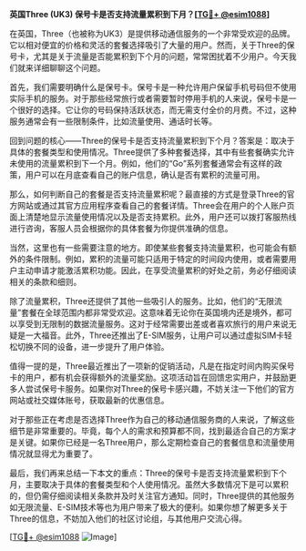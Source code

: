 **英国Three (UK3) 保号卡是否支持流量累积到下月？[[TG💪+ @esim1088](https://t.me/s/esim1088)]**

在英国，Three（也被称为UK3）是提供移动通信服务的一个非常受欢迎的品牌。它以相对便宜的价格和灵活的套餐选择吸引了大量的用户。然而，关于Three的保号卡，尤其是关于流量是否能累积到下个月的问题，常常困扰着不少用户。今天我们就来详细聊聊这个问题。

首先，我们需要明确什么是保号卡。保号卡是一种允许用户保留手机号码但不使用实际手机的服务。对于那些经常旅行或者需要暂时停用手机的人来说，保号卡是一个很好的选择。它让你的号码保持活跃状态，而无需支付全价的月费。不过，这种服务通常会有一些限制条件，比如流量使用、通话时长等。

回到问题的核心——Three的保号卡是否支持流量累积到下个月？答案是：取决于具体的套餐类型和使用情况。Three提供了多种套餐选择，其中有些套餐确实允许未使用的流量累积到下一个月。例如，他们的“Go”系列套餐通常会有这样的政策，用户可以在月底查看自己的账户信息，确认是否有累积的流量可用。

那么，如何判断自己的套餐是否支持流量累积呢？最直接的方式是登录Three的官方网站或通过其官方应用程序查看自己的套餐详情。Three会在用户的个人账户页面上清楚地显示流量使用情况以及是否支持累积。此外，用户还可以拨打客服热线进行咨询，客服人员会根据你的具体套餐为你提供准确的信息。

当然，这里也有一些需要注意的地方。即使某些套餐支持流量累积，也可能会有额外的条件限制。例如，累积的流量可能只适用于特定的时间段内使用，或者需要用户主动申请才能激活累积功能。因此，在享受流量累积的好处之前，务必仔细阅读相关的条款和细则。

除了流量累积，Three还提供了其他一些吸引人的服务。比如，他们的“无限流量”套餐在全球范围内都非常受欢迎。这意味着无论你在英国境内还是境外，都可以享受到无限制的数据流量服务。这对于经常需要出差或者喜欢旅行的用户来说无疑是一大福音。此外，Three还推出了E-SIM服务，让用户可以通过虚拟SIM卡轻松切换不同的设备，进一步提升了用户体验。

值得一提的是，Three最近推出了一项新的促销活动，凡是在指定时间内购买保号卡的用户，都有机会获得额外的流量奖励。这项活动旨在回馈忠实用户，并鼓励更多人尝试保号卡服务。如果你对Three的保号卡感兴趣，不妨关注一下他们的官方网站或社交媒体账号，获取最新的优惠信息。

对于那些正在考虑是否选择Three作为自己的移动通信服务商的人来说，了解这些细节是非常重要的。毕竟，每个人的需求和预算都不同，找到最适合自己的方案才是关键。如果你已经是一名Three用户，那么定期检查自己的套餐信息和流量使用情况就显得尤为重要了。

最后，我们再来总结一下本文的重点：Three的保号卡是否支持流量累积到下个月，主要取决于具体的套餐类型和个人使用情况。虽然大多数情况下是可以累积的，但仍需仔细阅读相关条款并及时关注官方通知。同时，Three提供的其他服务如无限流量、E-SIM技术等也为用户带来了极大的便利。如果你想了解更多关于Three的信息，不妨加入他们的社区讨论组，与其他用户交流心得。

[[TG💪+ @esim1088](https://t.me/s/esim1088) ![Image](https://i.postimg.cc/4NQfJmqS/Snipaste-2025-05-13-00-14-12.png)]